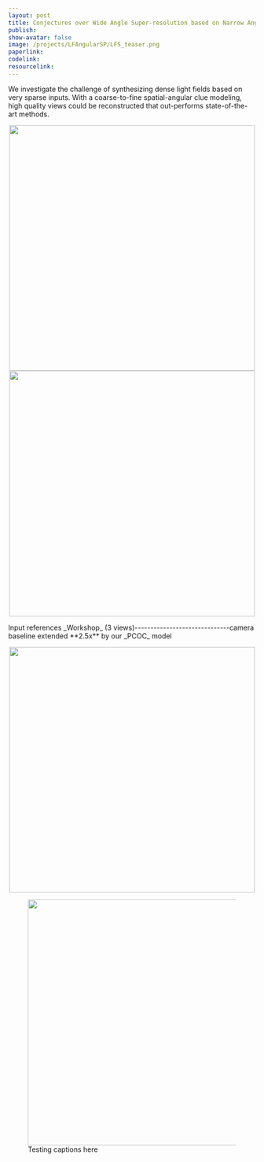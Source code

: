 ```yaml
---
layout: post
title: Conjectures over Wide Angle Super-resolution based on Narrow Angle References
publish: 
show-avatar: false
image: /projects/LFAngularSP/LFS_teaser.png
paperlink: 
codelink:
resourcelink:
---
```

We investigate the challenge of synthesizing dense light fields based on very sparse inputs. With a coarse-to-fine spatial-angular clue modeling, high quality views could be reconstructed that out-performs state-of-the-art methods.  

<p align='center'>
<img src="https://hotndy.github.io/projects/Extrapolation/workshop-1.gif" width="500px"/>
<img src="https://hotndy.github.io/projects/Extrapolation/workshop-2.5x.gif" width="500px"/>
</p>
Input references _Workshop_ (3 views)------------------------------camera baseline extended **2.5x** by our _PCOC_ model

<p align="center">
<img src="https://hotndy.github.io/projects/LFAngularSP/LFS_teaser.png" width="500px"/>
</p>


<figure class="image">
<img src="https://hotndy.github.io/projects/Extrapolation/workshop-1.gif" width="500px"><figcaption> 
Testing captions here
</figcaption></figure>
